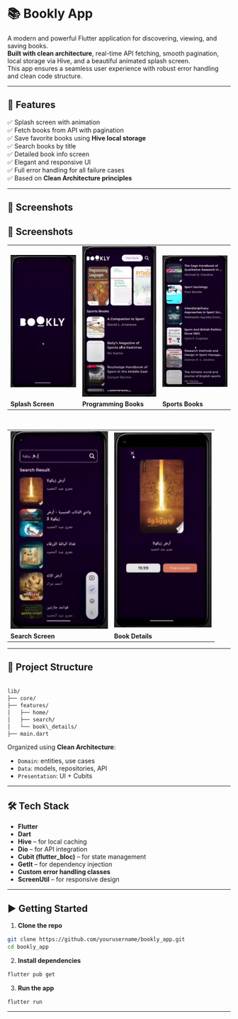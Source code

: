 
# 📚 Bookly App

A modern and powerful Flutter application for discovering, viewing, and saving books.  
**Built with clean architecture**, real-time API fetching, smooth pagination, local storage via Hive, and a beautiful animated splash screen.  
This app ensures a seamless user experience with robust error handling and clean code structure.

---

## 🚀 Features

✅ Splash screen with animation  
✅ Fetch books from API with pagination  
✅ Save favorite books using **Hive local storage**  
✅ Search books by title  
✅ Detailed book info screen  
✅ Elegant and responsive UI  
✅ Full error handling for all failure cases  
✅ Based on **Clean Architecture principles**

---

## 📸 Screenshots
## 📸 Screenshots

<div align="center">

<table>
  <tr>
    <td><img src="assets/screen_shots/splash.jpg" width="220"/></td>
    <td><img src="assets/screen_shots/programming_books.jpg" width="220"/></td>
    <td><img src="assets/screen_shots/sports_books.jpg" width="220"/></td>
  </tr>
  <tr>
    <td><b>Splash Screen</b></td>
    <td><b>Programming Books</b></td>
    <td><b>Sports Books</b></td>
  </tr>
</table>

<br/>

<table>
  <tr>
    <td><img src="assets/screen_shots/search.jpg" width="220"/></td>
    <td><img src="assets/screen_shots/book_details.jpg" width="220"/></td>
  </tr>
  <tr>
    <td><b>Search Screen</b></td>
    <td><b>Book Details</b></td>
  </tr>
</table>

</div>


---

## 🧱 Project Structure

```

lib/
├── core/
├── features/
│   ├── home/
│   ├── search/
│   └── book\_details/
├── main.dart

````

Organized using **Clean Architecture**:  
- `Domain`: entities, use cases  
- `Data`: models, repositories, API  
- `Presentation`: UI + Cubits

---

## 🛠️ Tech Stack

- **Flutter**
- **Dart**
- **Hive** – for local caching
- **Dio** – for API integration
- **Cubit (flutter_bloc)** – for state management
- **GetIt** – for dependency injection
- **Custom error handling classes**
- **ScreenUtil** – for responsive design

---

## ▶️ Getting Started

1. **Clone the repo**

```bash
git clone https://github.com/yourusername/bookly_app.git
cd bookly_app
````

2. **Install dependencies**

```bash
flutter pub get
```

3. **Run the app**

```bash
flutter run
```

---